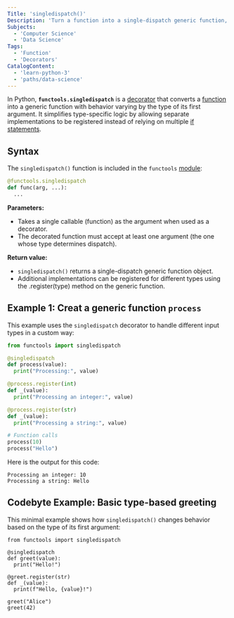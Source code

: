 ```yaml
---
Title: 'singledispatch()'
Description: 'Turn a function into a single-dispatch generic function, allowing different implementations to be registered based on the type of the first argument.'
Subjects:
  - 'Computer Science'
  - 'Data Science'
Tags:
  - 'Function'
  - 'Decorators'
CatalogContent:
  - 'learn-python-3'
  - 'paths/data-science'
---
```


In Python, **`functools.singledispatch`** is a [decorator](https://www.codecademy.com/resources/docs/python/decorators) that converts a [function](https://www.codecademy.com/resources/docs/python/functions) into a generic function with behavior varying by the type of its first argument. It simplifies type-specific logic by allowing separate implementations to be registered instead of relying on multiple [if statements](https://www.codecademy.com/resources/docs/python/conditionals).

## Syntax

The `singledispatch()` function is included in the `functools` [module](https://www.codecademy.com/resources/docs/python/functools-module):

```py
@functools.singledispatch
def func(arg, ...):
  ...
```

**Parameters:**

- Takes a single callable (function) as the argument when used as a decorator.
- The decorated function must accept at least one argument (the one whose type determines dispatch).

**Return value:**

- `singledispatch()` returns a single-dispatch generic function object.
- Additional implementations can be registered for different types using the .register(type) method on the generic function.

## Example 1: Creat a generic function `process`

This example uses the `singledispatch` decorator to handle different input types in a custom way:

```py
from functools import singledispatch

@singledispatch
def process(value):
  print("Processing:", value)

@process.register(int)
def _(value):
  print("Processing an integer:", value)

@process.register(str)
def _(value):
  print("Processing a string:", value)

# Function calls
process(10)
process("Hello")
```

Here is the output for this code:

```shell
Processing an integer: 10
Processing a string: Hello
```

## Codebyte Example: Basic type-based greeting

This minimal example shows how `singledispatch()` changes behavior based on the type of its first argument:

```codebyte/python
from functools import singledispatch

@singledispatch
def greet(value):
  print("Hello!")

@greet.register(str)
def _(value):
  print(f"Hello, {value}!")

greet("Alice")
greet(42)
```

